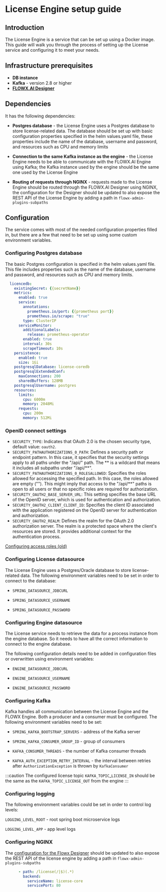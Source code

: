 # License Engine setup guide

## Introduction

The License Engine is a service that can be set up using a Docker image. This guide will walk you through the process of setting up the License service and configuring it to meet your needs.

## Infrastructure prerequisites

* **DB instance** 
* **Kafka** - version 2.8 or higher
* [**FLOWX.AI Designer**](../../flowx-designer/designer-setup-guide/designer-setup-guide.md)

## Dependencies

It has the following dependencies:

* **Postgres database** - the License Engine uses a Postgres database to store license-related data. The database should be set up with basic configuration properties specified in the helm values.yaml file, these properties include the name of the database, username and password, and resources such as CPU and memory limits

* **Connection to the same Kafka instance as the engine** - the License Engine needs to be able to communicate with the FLOWX.AI Engine using Kafka; the Kafka instance used by the engine should be the same one used by the License Engine

* **Routing of requests through NGINX** - requests made to the License Engine should be routed through the FLOWX.AI Designer using NGINX, the configuration for the Designer should be updated to also expose the REST API of the License Engine by adding a path in `flowx-admin-plugins-subpaths`

## Configuration

The service comes with most of the needed configuration properties filled in, but there are a few that need to be set up using some custom environment variables.

### Configuring Postgres database

The basic Postgres configuration is specified in the helm values.yaml file. This file includes properties such as the name of the database, username and password, and resources such as CPU and memory limits.

```yaml
  licencedb:
    existingSecret: {{secretName}}
    metrics:
      enabled: true
      service:
        annotations:
          prometheus.io/port: {{prometheus port}}
          prometheus.io/scrape: "true"
        type: ClusterIP
      serviceMonitor:
        additionalLabels:
          release: prometheus-operator
        enabled: true
        interval: 30s
        scrapeTimeout: 10s
    persistence:
      enabled: true
      size: 1Gi
    postgresqlDatabase: license-coredb
    postgresqlExtendedConf:
      maxConnections: 200
      sharedBuffers: 128MB
    postgresqlUsername: postgres
    resources:
      limits:
        cpu: 6000m
        memory: 2048Mi
      requests:
        cpu: 200m
        memory: 512Mi
```

### OpenID connect settings

* `SECURITY_TYPE`: Indicates that OAuth 2.0 is the chosen security type, default value: `oauth2`.
* `SECURITY_PATHAUTHORIZATIONS_0_PATH`: Defines a security path or endpoint pattern. In this case, it specifies that the security settings apply to all paths under the "/api/" path. The ** is a wildcard that means it includes all subpaths under "/api/**".
* `SECURITY_PATHAUTHORIZATIONS_0_ROLESALLOWED`: Specifies the roles allowed for accessing the specified path. In this case, the roles allowed are empty (""). This might imply that access to the "/api/**" paths is open to all users or that no specific roles are required for authorization.
* `SECURITY_OAUTH2_BASE_SERVER_URL`: This setting specifies the base URL of the OpenID server, which is used for authentication and authorization.
* `SECURITY_OAUTH2_CLIENT_CLIENT_ID`: Specifies the client ID associated with the application registered on the OpenID server for authentication and authorization.
* `SECURITY_OAUTH2_REALM`: Defines the realm for the OAuth 2.0 authorization server. The realm is a protected space where the client's resources are stored. It provides additional context for the authentication process.

[Configuring access roles (old)](configuring-access-roles-old.md)


### Configuring License datasource

The License Engine uses a Postgres/Oracle database to store license-related data. The following environment variables need to be set in order to connect to the database:

* `SPRING_DATASOURCE_JDBCURL`

* `SPRING_DATASOURCE_USERNAME`

* `SPRING_DATASOURCE_PASSWORD`

### Configuring Engine datasource

The License service needs to retrieve the data for a process instance from the engine database. So it needs to have all the correct information to connect to the engine database.

The following configuration details need to be added in configuration files or overwritten using environment variables:

* `ENGINE_DATASOURCE_JDBCURL`

* `ENGINE_DATASOURCE_USERNAME`

* `ENGINE_DATASOURCE_PASSWORD`

### Configuring Kafka

Kafka handles all communication between the License Engine and the FLOWX Engine. Both a producer and a consumer must be configured. The following environment variables need to be set:


* `SPRING_KAFKA_BOOTSTRAP_SERVERS` - address of the Kafka server

* `SPRING_KAFKA_CONSUMER_GROUP_ID` - group of consumers

* `KAFKA_CONSUMER_THREADS` - the number of Kafka consumer threads

* `KAFKA_AUTH_EXCEPTION_RETRY_INTERVAL` - the interval between retries after `AuthorizationException` is thrown by `KafkaConsumer`

:::caution
The configured license topic `KAFKA_TOPIC`\_`LICENSE_IN` should be the same as the `KAFKA_TOPIC_LICENSE_OUT` from the engine
:::

### Configuring logging

The following environment variables could be set in order to control log levels:

`LOGGING_LEVEL_ROOT` - root spring boot microservice logs

`LOGGING_LEVEL_APP` - app level logs

### Configuring NGINX

The [configuration for the Flowx Designer](../../flowx-designer/designer-setup-guide/designer-setup-guide.md#nginx) should be updated to also expose the REST API of the license engine by adding a path in `flowx-admin-plugins-subpaths`

```yaml
      - path: /license(/|$)(.*)
        backend:
          serviceName: license-core
          servicePort: 80
```